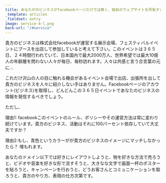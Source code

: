 ```yaml
---
title: あなたがのビジネスがfacebookページだけでは無く、独自のウェブサイトを所有するべき理由
_template: articles
_fieldset: entry
image: service-4-l.png
back-url: "/#service"
---
```

貴方のビジネスは株式会社facebookが運営する展示会場、フェスティバルイベントにブースを出店して参加していると考えて下さい。このイベントは３６５日、２４時間行われていて、日本国内で最大2000万人、世界希望では最大10億人の年齢層を問わない人々が毎日、毎秒訪れます。人々は共感と言う合言葉の元に...

これだけ沢山の人の目に触れる機会があるイベント会場で出店、出張所を出して貴方のビジネスを人々に紹介しない手はありません。Facebookページのアカウント(ビジネス)を取得し、どんどんこの３６５日イベントであなたのビジネスの情報を発信するべきでしょう。

ただし、

理由1: facebookこのイベントのルール、ポリシーやその運営方法は常に変わり続けています。貴方のビジネス、活動はそれに100パーセント依存していて大丈夫ですか？

理由2:もし、青色というカラーがが貴方のビジネスのイメージにマッチしなかったら？
埋もれます。

あなたのドメイン以下では好きにレイアウトしようと、物を好きな方法で売ろうと、ビデオや音楽を好きな形で流すそうと、大きなな文字で画面一杯のポスターを貼ろうと、キャンペーンを行おうと、どうお客さんとコミュニケーションを取ろうと、貴方のやり方、表現の仕方次第です。

